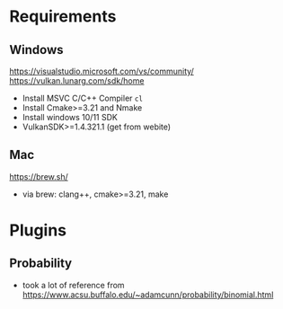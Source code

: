 # Requirements 
## Windows 
https://visualstudio.microsoft.com/vs/community/ 
https://vulkan.lunarg.com/sdk/home 
- Install MSVC C/C++ Compiler `cl` 
- Install Cmake>=3.21 and Nmake 
- Install windows 10/11 SDK 
- VulkanSDK>=1.4.321.1 (get from webite)
## Mac 
https://brew.sh/
- via brew: clang++, cmake>=3.21, make


# Plugins 
## Probability 
- took a lot of reference from  https://www.acsu.buffalo.edu/~adamcunn/probability/binomial.html